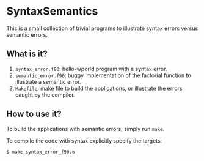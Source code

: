 # SyntaxSemantics
This is a small collection of trivial programs to illustrate syntax errors
versus semantic errors.

## What is it?
1. `syntax_error.f90`: hello-wporld program with a syntax error.
1. `semantic_error.f90`: buggy implementation of the factorial function to
    illustrate a semantic error.
1. `Makefile`: make file to build the applications, or illustrate the
    errors caught by the compiler.

## How to use it?
To build the applications with semantic errors, simply run `make`.

To compile the code with syntax explicitly specify the targets:
```
$ make syntax_error_f90.o
```
